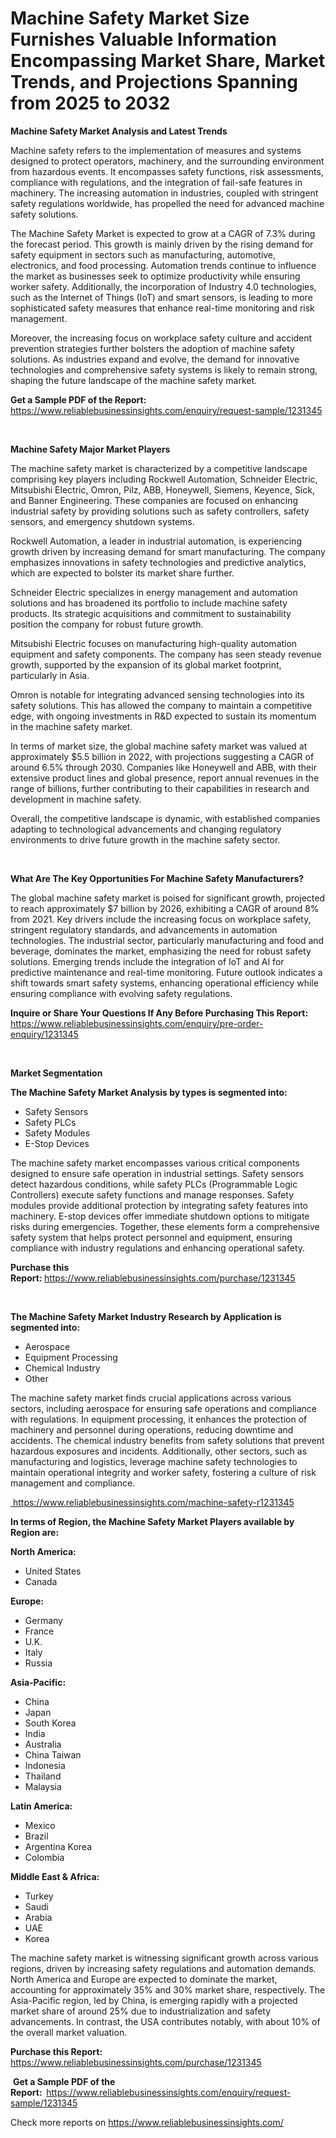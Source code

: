 <p><h1>Machine Safety Market Size Furnishes Valuable Information Encompassing Market Share, Market Trends, and Projections Spanning from 2025 to 2032</h1></p><p><strong>Machine Safety Market Analysis and Latest Trends</strong></p>
<p><p>Machine safety refers to the implementation of measures and systems designed to protect operators, machinery, and the surrounding environment from hazardous events. It encompasses safety functions, risk assessments, compliance with regulations, and the integration of fail-safe features in machinery. The increasing automation in industries, coupled with stringent safety regulations worldwide, has propelled the need for advanced machine safety solutions.</p><p>The Machine Safety Market is expected to grow at a CAGR of 7.3% during the forecast period. This growth is mainly driven by the rising demand for safety equipment in sectors such as manufacturing, automotive, electronics, and food processing. Automation trends continue to influence the market as businesses seek to optimize productivity while ensuring worker safety. Additionally, the incorporation of Industry 4.0 technologies, such as the Internet of Things (IoT) and smart sensors, is leading to more sophisticated safety measures that enhance real-time monitoring and risk management.</p><p>Moreover, the increasing focus on workplace safety culture and accident prevention strategies further bolsters the adoption of machine safety solutions. As industries expand and evolve, the demand for innovative technologies and comprehensive safety systems is likely to remain strong, shaping the future landscape of the machine safety market.</p></p>
<p><strong>Get a Sample PDF of the Report:&nbsp;</strong> <a href="https://www.reliablebusinessinsights.com/enquiry/request-sample/1231345?utm_campaign=3366&utm_medium=2&utm_source=Github&utm_content=ia&utm_term=11042025&utm_id=machine-safety">https://www.reliablebusinessinsights.com/enquiry/request-sample/1231345</a></p>
<p>&nbsp;</p>
<p><strong>Machine Safety Major Market Players</strong></p>
<p><p>The machine safety market is characterized by a competitive landscape comprising key players including Rockwell Automation, Schneider Electric, Mitsubishi Electric, Omron, Pilz, ABB, Honeywell, Siemens, Keyence, Sick, and Banner Engineering. These companies are focused on enhancing industrial safety by providing solutions such as safety controllers, safety sensors, and emergency shutdown systems.</p><p>Rockwell Automation, a leader in industrial automation, is experiencing growth driven by increasing demand for smart manufacturing. The company emphasizes innovations in safety technologies and predictive analytics, which are expected to bolster its market share further.</p><p>Schneider Electric specializes in energy management and automation solutions and has broadened its portfolio to include machine safety products. Its strategic acquisitions and commitment to sustainability position the company for robust future growth.</p><p>Mitsubishi Electric focuses on manufacturing high-quality automation equipment and safety components. The company has seen steady revenue growth, supported by the expansion of its global market footprint, particularly in Asia.</p><p>Omron is notable for integrating advanced sensing technologies into its safety solutions. This has allowed the company to maintain a competitive edge, with ongoing investments in R&D expected to sustain its momentum in the machine safety market.</p><p>In terms of market size, the global machine safety market was valued at approximately $5.5 billion in 2022, with projections suggesting a CAGR of around 6.5% through 2030. Companies like Honeywell and ABB, with their extensive product lines and global presence, report annual revenues in the range of billions, further contributing to their capabilities in research and development in machine safety.</p><p>Overall, the competitive landscape is dynamic, with established companies adapting to technological advancements and changing regulatory environments to drive future growth in the machine safety sector.</p></p>
<p>&nbsp;</p>
<p><strong>What Are The Key Opportunities For Machine Safety Manufacturers?</strong></p>
<p><p>The global machine safety market is poised for significant growth, projected to reach approximately $7 billion by 2026, exhibiting a CAGR of around 8% from 2021. Key drivers include the increasing focus on workplace safety, stringent regulatory standards, and advancements in automation technologies. The industrial sector, particularly manufacturing and food and beverage, dominates the market, emphasizing the need for robust safety solutions. Emerging trends include the integration of IoT and AI for predictive maintenance and real-time monitoring. Future outlook indicates a shift towards smart safety systems, enhancing operational efficiency while ensuring compliance with evolving safety regulations.</p></p>
<p><strong>Inquire or Share Your Questions If Any Before Purchasing This Report:</strong> <a href="https://www.reliablebusinessinsights.com/enquiry/pre-order-enquiry/1231345?utm_campaign=3366&utm_medium=2&utm_source=Github&utm_content=ia&utm_term=11042025&utm_id=machine-safety">https://www.reliablebusinessinsights.com/enquiry/pre-order-enquiry/1231345</a></p>
<p>&nbsp;</p>
<p><strong>Market Segmentation</strong></p>
<p><strong>The Machine Safety Market Analysis by types is segmented into:</strong></p>
<p><ul><li>Safety Sensors</li><li>Safety PLCs</li><li>Safety Modules</li><li>E-Stop Devices</li></ul></p>
<p><p>The machine safety market encompasses various critical components designed to ensure safe operation in industrial settings. Safety sensors detect hazardous conditions, while safety PLCs (Programmable Logic Controllers) execute safety functions and manage responses. Safety modules provide additional protection by integrating safety features into machinery. E-stop devices offer immediate shutdown options to mitigate risks during emergencies. Together, these elements form a comprehensive safety system that helps protect personnel and equipment, ensuring compliance with industry regulations and enhancing operational safety.</p></p>
<p><strong>Purchase this Report:&nbsp;</strong><a href="https://www.reliablebusinessinsights.com/purchase/1231345?utm_campaign=3366&utm_medium=2&utm_source=Github&utm_content=ia&utm_term=11042025&utm_id=machine-safety">https://www.reliablebusinessinsights.com/purchase/1231345</a></p>
<p>&nbsp;</p>
<p><strong>The Machine Safety Market Industry Research by Application is segmented into:</strong></p>
<p><ul><li>Aerospace</li><li>Equipment Processing</li><li>Chemical Industry</li><li>Other</li></ul></p>
<p><p>The machine safety market finds crucial applications across various sectors, including aerospace for ensuring safe operations and compliance with regulations. In equipment processing, it enhances the protection of machinery and personnel during operations, reducing downtime and accidents. The chemical industry benefits from safety solutions that prevent hazardous exposures and incidents. Additionally, other sectors, such as manufacturing and logistics, leverage machine safety technologies to maintain operational integrity and worker safety, fostering a culture of risk management and compliance.</p></p>
<p><a href="https://www.reliablebusinessinsights.com/machine-safety-r1231345?utm_campaign=3366&utm_medium=2&utm_source=Github&utm_content=ia&utm_term=11042025&utm_id=machine-safety">&nbsp;https://www.reliablebusinessinsights.com/machine-safety-r1231345</a></p>
<p><strong>In terms of Region, the Machine Safety Market Players available by Region are:</strong></p>
<p>
    <p> <strong> North America: </strong>
        <ul>
            <li>United States</li>
            <li>Canada</li>
        </ul>
        </p> 
    <p> <strong> Europe: </strong>
        <ul>
            <li>Germany</li>
            <li>France</li>
            <li>U.K.</li>
            <li>Italy</li>
            <li>Russia</li>
        </ul>
        </p> 
    <p> <strong> Asia-Pacific: </strong>
        <ul>
            <li>China</li>
            <li>Japan</li>
            <li>South Korea</li>
            <li>India</li>
            <li>Australia</li>
            <li>China Taiwan</li>
            <li>Indonesia</li>
            <li>Thailand</li>
            <li>Malaysia</li>
        </ul>
        </p> 
    <p> <strong> Latin America: </strong>
        <ul>
            <li>Mexico</li>
            <li>Brazil</li>
            <li>Argentina Korea</li>
            <li>Colombia</li>
        </ul>
        </p> 
    <p> <strong> Middle East & Africa: </strong>
        <ul>
            <li>Turkey</li>
            <li>Saudi</li>
            <li>Arabia</li>
            <li>UAE</li>
            <li>Korea</li>
        </ul>
    </p>
    </p>
<p><p>The machine safety market is witnessing significant growth across various regions, driven by increasing safety regulations and automation demands. North America and Europe are expected to dominate the market, accounting for approximately 35% and 30% market share, respectively. The Asia-Pacific region, led by China, is emerging rapidly with a projected market share of around 25% due to industrialization and safety advancements. In contrast, the USA contributes notably, with about 10% of the overall market valuation.</p></p>
<p><strong>Purchase this Report: </strong><a href="https://www.reliablebusinessinsights.com/purchase/1231345?utm_campaign=3366&utm_medium=2&utm_source=Github&utm_content=ia&utm_term=11042025&utm_id=machine-safety">https://www.reliablebusinessinsights.com/purchase/1231345</a></p>
<p>&nbsp;<strong>Get a Sample PDF of the Report:&nbsp;&nbsp;</strong><a href="https://www.reliablebusinessinsights.com/enquiry/request-sample/1231345?utm_campaign=3366&utm_medium=2&utm_source=Github&utm_content=ia&utm_term=11042025&utm_id=machine-safety">https://www.reliablebusinessinsights.com/enquiry/request-sample/1231345</a></p>
<p><strong></strong></p>
<p>Check more reports on <a href="https://www.reliablebusinessinsights.com/?utm_campaign=3366&utm_medium=2&utm_source=Github&utm_content=ia&utm_term=11042025&utm_id=machine-safety">https://www.reliablebusinessinsights.com/</a></p>